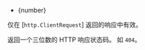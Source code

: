 <!-- YAML
added: v0.1.1
-->

* {number}

仅在 [`http.ClientRequest`] 返回的响应中有效。

返回一个三位数的 HTTP 响应状态码。
如 `404`。

